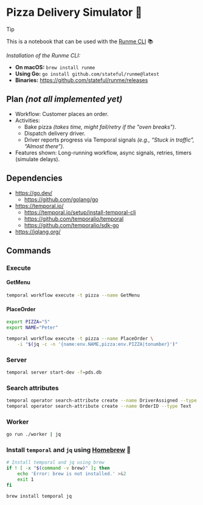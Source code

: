 # Pizza Delivery Simulator 🍕

> [!Tip]
> This is a notebook that can be used with the [Runme CLI](https://docs.runme.dev/installation/cli) 📚
>
> _Installation of the Runme CLI:_
>   - **On macOS:** `brew install runme`
>   - **Using Go:** `go install github.com/stateful/runme@latest`
>   - **Binaries:** <https://github.com/stateful/runme/releases>

## Plan _(not all implemented yet)_

- Workflow: Customer places an order.
- Activities:
    - Bake pizza _(takes time, might fail/retry if the "oven breaks")_.
    - Dispatch delivery driver.
    - Driver reports progress via Temporal signals _(e.g., “Stuck in traffic”, “Almost there”)_.
- Features shown: Long-running workflow, async signals, retries, timers (simulate delays).

## Dependencies

- https://go.dev/
    - https://github.com/golang/go
- https://temporal.io/
    - https://temporal.io/setup/install-temporal-cli
    - https://github.com/temporalio/temporal
    - https://github.com/temporalio/sdk-go
- https://jqlang.org/

## Commands

### Execute

#### GetMenu 

```sh { name=get-menu excludeFromRunAll=true }
temporal workflow execute -t pizza --name GetMenu
```

#### PlaceOrder

```sh { name=place-order excludeFromRunAll=true promptEnv=true }
export PIZZA="5"
export NAME="Peter"

temporal workflow execute -t pizza --name PlaceOrder \
    -i "$(jq -c -n '{name:env.NAME,pizza:env.PIZZA|tonumber}')"
```

### Server

```sh { name=temporal-dev-server }
temporal server start-dev -f=pds.db
```

### Search attributes

```sh { name=temporal-create-search-attributes }
temporal operator search-attribute create --name DriverAssigned --type Bool
temporal operator search-attribute create --name OrderID --type Text
```

### Worker

```sh { name=worker }
go run ./worker | jq
```

### Install `temporal` and `jq` using [Homebrew](https://brew.sh/) 🍏

```sh { name=brew-install excludeFromRunAll=true }
# Install temporal and jq using brew
if ! [ -x "$(command -v brew)" ]; then
    echo 'Error: brew is not installed.' >&2
    exit 1
fi

brew install temporal jq
```
